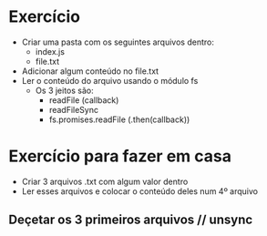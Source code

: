 # Exercício

- Criar uma pasta com os seguintes arquivos dentro:
    - index.js
    - file.txt
- Adicionar algum conteúdo no file.txt
- Ler o conteúdo do arquivo usando o módulo fs
    - Os 3 jeitos são:
        - readFile (callback)
        - readFileSync
        - fs.promises.readFile (.then(callback))

# Exercício para fazer em casa

- Criar 3 arquivos .txt com algum valor dentro
- Ler esses arquivos e colocar o conteúdo deles num 4º arquivo

## Deçetar os 3 primeiros arquivos // unsync